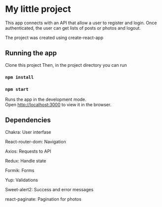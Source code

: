 # My little project

This app connects with an API that allow a user to register and login.
Once authenticated, the user can get lists of posts or photos and logout.

The project was created using create-react-app

## Running the app

Clone this project
Then, in the project directory you can run

### `npm install`

### `npm start`

Runs the app in the development mode.\
Open [http://localhost:3000](http://localhost:3000) to view it in the browser.

## Dependencies

Chakra: User interfase

React-router-dom: Navigation

Axios: Requests to API

Redux: Handle state

Formik: Forms

Yup: Validations

Sweet-alert2: Success and error messages

react-paginate: Pagination for photos
